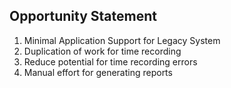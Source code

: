 ## Opportunity Statement

1.  Minimal Application Support for Legacy System
2.  Duplication of work for time recording
3.  Reduce potential for time recording errors
4.  Manual effort for generating reports
